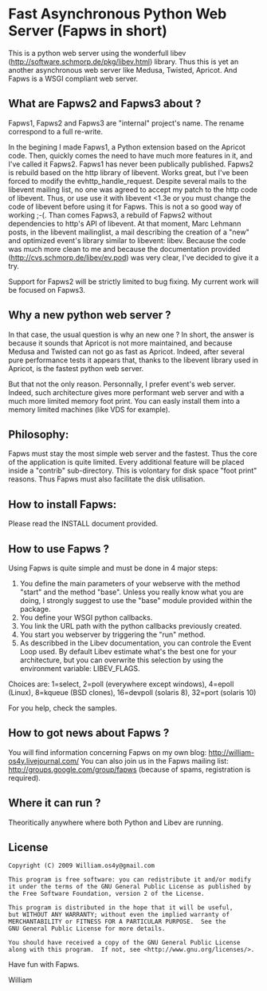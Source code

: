 Fast Asynchronous Python Web Server (Fapws in short)
====================================================

This is a python web server using the wonderfull libev (http://software.schmorp.de/pkg/libev.html) library. Thus this is yet an another asynchronous web server like Medusa, Twisted, Apricot.
And Fapws is a WSGI compliant web server.

What are Fapws2 and Fapws3 about ? 
----------------------------------
Fapws1, Fapws2 and Fapws3 are "internal" project's name. The rename correspond to a full re-write. 

In the begining I made Fapws1, a Python extension based on the Apricot code. Then, quickly comes the need to have much more features in it, and I've called it Fapws2. Fapws1 has never been publically published.
Fapws2 is rebuild based on the http library of libevent. Works great, but I've been forced to modify the evhttp_handle_request. Despite several mails to the libevent mailing list, no one was agreed to accept my patch to the http code of libevent. Thus, or use use it with libevent <1.3e or you must change the code of libevent before using it for Fapws. This is not a so good way of working ;-(.
Than comes Fapws3, a rebuild of Fapws2 without dependencies to http's API of libevent. At that moment, Marc Lehmann posts, in the libevent mailinglist, a mail describing the creation of a "new" and optimized event's library similar to libevent: libev. 
Because the code was much more clean to me and because the documentation provided (http://cvs.schmorp.de/libev/ev.pod) was very clear, I've decided to give it a try. 

Support for Fapws2 will be strictly limited to bug fixing. My current work will be focused on Fapws3. 


Why a new python web server ?
-----------------------------
In that case, the usual question is why an new one ? In short, the answer is because it sounds that Apricot is not more maintained, and because Medusa and Twisted can not go as fast as Apricot. Indeed, after several pure performance tests it appears that, thanks to the libevent library used in Apricot, is the fastest python web server.

But that not the only reason. Personnally, I prefer event's web server. Indeed, such architecture gives more performant web server and with a much more limited memory foot print. You can easly install them into a memory limited machines (like VDS for example).

Philosophy:
-----------
Fapws must stay the most simple web server and the fastest. Thus the core of the application is quite limited. Every additional feature will be placed inside a "contrib" sub-directory. This is volontary for disk space "foot print" reasons. Thus Fapws must also facilitate the disk utilisation.

How to install Fapws:
---------------------
Please read the INSTALL document provided. 

How to use Fapws ?
------------------
Using Fapws is quite simple and must be done in 4 major steps:

1. You define the main parameters of your webserve with the method "start" and the method "base". Unless you really know what you 
   are doing, I strongly suggest to use the "base" module provided within the package.
2. You define your WSGI python callbacks. 
3. You link the URL path with the python callbacks previously created. 
4. You start you webserver by triggering the "run" method. 
5. As describbed in the Libev documentation, you can controle the Event Loop used. By default Libev estimate what's the best one 
   for your architecture, but you can overwrite this selection by using the environment variable: LIBEV_FLAGS.

Choices are: 1=select, 2=poll (everywhere except windows), 4=epoll (Linux), 8=kqueue (BSD clones), 16=devpoll (solaris 8), 32=port (solaris 10)

For you help, check the samples.

How to got news about Fapws ?
-----------------------------
You will find information concerning Fapws on my own blog: http://william-os4y.livejournal.com/
You can also join us in the Fapws mailing list: http://groups.google.com/group/fapws (because of spams, registration is required). 

Where it can run ?
------------------
Theoritically anywhere where both Python and Libev are running. 

License
-------

    Copyright (C) 2009 William.os4y@gmail.com

    This program is free software: you can redistribute it and/or modify
    it under the terms of the GNU General Public License as published by
    the Free Software Foundation, version 2 of the License.

    This program is distributed in the hope that it will be useful,
    but WITHOUT ANY WARRANTY; without even the implied warranty of
    MERCHANTABILITY or FITNESS FOR A PARTICULAR PURPOSE.  See the
    GNU General Public License for more details.

    You should have received a copy of the GNU General Public License
    along with this program.  If not, see <http://www.gnu.org/licenses/>.



Have fun with Fapws. 

William
